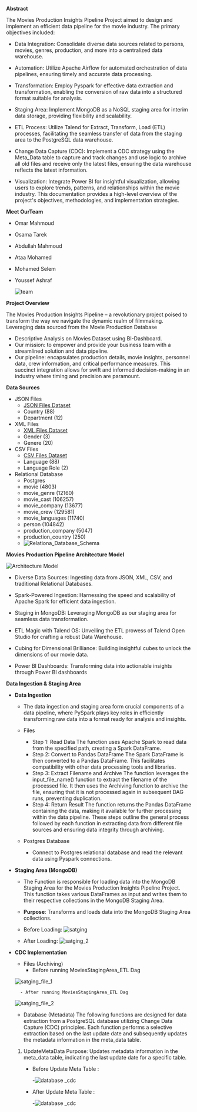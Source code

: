 **Abstract**

The Movies Production Insights Pipeline Project aimed to design and implement an efficient data pipeline for the movie industry. The primary objectives included:

- Data Integration: Consolidate diverse data sources related to persons, movies, genres, production, and more into a centralized data warehouse.

- Automation: Utilize Apache Airflow for automated orchestration of data pipelines, ensuring timely and accurate data processing.

- Transformation: Employ Pyspark for effective data extraction and transformation, enabling the conversion of raw data into a structured format suitable for analysis.

- Staging Area: Implement MongoDB as a NoSQL staging area for interim data storage, providing flexibility and scalability.

- ETL Process: Utilize Talend for Extract, Transform, Load (ETL) processes, facilitating the seamless transfer of data from the staging area to the PostgreSQL data warehouse.

- Change Data Capture (CDC): Implement a CDC strategy using the Meta_Data table to capture and track changes and use logic to archive all old files and receive only the latest files, ensuring the data warehouse reflects the latest information.

- Visualization: Integrate Power BI for insightful visualization, allowing users to explore trends, patterns, and relationships within the movie industry.
This documentation provides a high-level overview of the project's objectives, methodologies, and implementation strategies.

**Meet OurTeam**

* Omar Mahmoud
* Osama Tarek
* Abdullah Mahmoud
* Ataa Mohamed
* Mohamed Selem
* Youssef Ashraf
  
    ![team](https://github.com/3amory99/Movies-Production-Insights-Pipeline/blob/master/03_Screenshots/Team.png)

**Project Overview**

The Movies Production Insights Pipeline – a revolutionary project poised to transform the way we navigate the dynamic realm of filmmaking. Leveraging data sourced from the Movie Production Database

* Descriptive Analysis on Movies Dataset using BI-Dashboard.
* Our mission: to empower and provide your business team with a streamlined solution and data pipeline.
* Our pipeline: encapsulates production details, movie insights, personnel data, crew information, and critical performance measures. This succinct integration allows for swift and informed decision-making in an industry where timing and precision are paramount.

**Data Sources**

* JSON Files
  * [JSON Files Dataset](https://github.com/3amory99/Movies-Production-Insights-Pipeline/tree/master/Reference_data/Archive)
  * Country (88)
  * Department (12)
* XML Files
  * [XML Files Dataset](https://github.com/3amory99/Movies-Production-Insights-Pipeline/tree/master/Reference_data/Archive)
  * Gender (3)
  * Genere (20)
* CSV Files
  * [CSV Files Dataset](https://github.com/3amory99/Movies-Production-Insights-Pipeline/tree/master/Reference_data/Archive)
  * Language (88)
  * Language Role (2)
* Relational Database
  * Postgres
  * movie (4803)
  * movie_genre (12160)
  * movie_cast (106257)
  * movie_company (13677)
  * movie_crew (129581)
  * movie_languages (11740)
  * person (104842)
  * production_company (5047)
  * production_country (250)
  * ![Relationa_Database_Schema](https://github.com/3amory99/Movies-Production-Insights-Pipeline/blob/master/03_Screenshots/01.png)

**Movies Production Pipeline Architecture Model**

![Architecture Model](https://github.com/3amory99/Movies-Production-Insights-Pipeline/blob/master/03_Screenshots/The%20Architecture%20Model.jpg)

* Diverse Data Sources:
Ingesting data from JSON, XML, CSV, and traditional Relational Databases.

* Spark-Powered Ingestion:
Harnessing the speed and scalability of Apache Spark for efficient data ingestion.

* Staging in MongoDB:
Leveraging MongoDB as our staging area for seamless data transformation.

* ETL Magic with Talend OS:
Unveiling the ETL prowess of Talend Open Studio for crafting a robust Data Warehouse.

* Cubing for Dimensional Brilliance:
Building insightful cubes to unlock the dimensions of our movie data.

* Power BI Dashboards:
Transforming data into actionable insights through Power BI dashboards


**Data Ingestion & Staging Area**

* **Data Ingestion**

    * The data ingestion and staging area form crucial components of a data pipeline, where PySpark plays key roles in efficiently transforming raw data into a format ready for analysis and insights.
    * Files
      - Step 1: Read Data
        The function uses Apache Spark to read data from the specified path, creating a Spark DataFrame.
      - Step 2: Convert to Pandas DataFrame
        The Spark DataFrame is then converted to a Pandas DataFrame. This facilitates compatibility with other data processing tools and libraries.
      - Step 3: Extract Filename and Archive
        The function leverages the input_file_name() function to extract the filename of the processed file. It then uses the Archiving function to archive the file, ensuring that it is not processed again in subsequent DAG runs, preventing duplication.
      - Step 4: Return Result
        The function returns the Pandas DataFrame containing the data, making it available for further processing within the data pipeline.
        These steps outline the general process followed by each function in extracting data from different file sources and ensuring data integrity through archiving.
 
    * Postgres Database
      - Connect to Postgres relational database and read the relevant data using Pyspark connections.
      
* **Staging Area (MongoDB)**
    * The Function is responsible for loading data into the MongoDB Staging Area for the Movies Production Insights Pipeline Project. This function takes various DataFrames as input and writes them to their respective collections in the MongoDB Staging Area.
    * **Purpose**: Transforms and loads data into the MongoDB Staging Area collections.
      
    * Before Loading: 
    ![satging](https://github.com/3amory99/Movies-Production-Insights-Pipeline/blob/master/03_Screenshots/03.png)

    * After Loading:
    ![satging_2](https://github.com/3amory99/Movies-Production-Insights-Pipeline/blob/master/03_Screenshots/06.png)

* **CDC Implementation**

   * Files (Archiving)
        - Before running MoviesStagingArea_ETL Dag

  ![satging_file_1](https://github.com/3amory99/Movies-Production-Insights-Pipeline/blob/master/03_Screenshots/File%20CDC%201.jpeg)

        - After running MoviesStagingArea_ETL Dag
  
  ![satging_file_2](https://github.com/3amory99/Movies-Production-Insights-Pipeline/blob/master/03_Screenshots/File%20CDC%202.jpeg)


    * Database (Metadata)
      The following functions are designed for data extraction from a PostgreSQL database utilizing Change Data Capture (CDC) principles. Each function performs a selective extraction based on the last update           date and subsequently updates the metadata information in the meta_data table.
    1. UpdateMetaData
       Purpose: Updates metadata information in the meta_data table, indicating the last update date for a specific table.

       - Before Update Meta Table :

         -![database _cdc](https://github.com/3amory99/Movies-Production-Insights-Pipeline/blob/master/03_Screenshots/02.png)

       - After Update Meta Table :

         -![database _cdc](https://github.com/3amory99/Movies-Production-Insights-Pipeline/blob/master/03_Screenshots/05.png)









